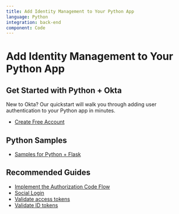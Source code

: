 ```yaml
---
title: Add Identity Management to Your Python App
language: Python
integration: back-end
component: Code
---
```


# <i class='icon-48 docsPage code-python'></i> Add Identity Management to Your Python App

## Get Started with Python + Okta

New to Okta? Our quickstart will walk you through adding user authentication to your Python app in minutes.

<ul class='language-ctas'>
	<li>
		<a href='https://developer.okta.com/signup/' class='Button--red' data-proofer-ignore>
			<span>Create Free Account</span>
		</a>
	</li>
</ul>

## Python Samples

<ul class="language-libraries">
	<li>
		<i class='fa fa-github'></i>
		<a href="https://github.com/okta/samples-python-flask">
			<span>Samples for Python + Flask</span>
		</a>
	</li>
</ul>

## Recommended Guides


- [Implement the Authorization Code Flow](/docs/guides/implement-auth-code/)
- [Social Login](/docs/concepts/social-login/)
- [Validate access tokens](/docs/guides/validate-access-tokens)
- [Validate ID tokens](/docs/guides/validate-id-tokens)

